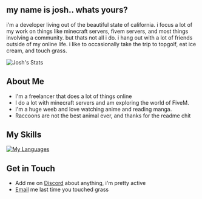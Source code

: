 ## my name is josh.. whats yours?

i'm a developer living out of the beautiful state of california. i focus a lot of my work on things like minecraft servers, fivem servers, and most things involving a community. but thats not all i do. i hang out with a lot of friends outside of my online life. i like to occasionally take the trip to topgolf, eat ice cream, and touch grass.

![Josh's Stats](https://github-readme-stats.vercel.app/api?username=Whogivsachit&theme=dark&show_icons=true&hide_border=true&count_private=true)

## About Me

- I'm a freelancer that does a lot of things online
- I do a lot with minecraft servers and am exploring the world of FiveM.
- I'm a huge weeb and love watching anime and reading manga.
- Raccoons are not the best animal ever, and thanks for the readme chit

## My Skills

[![My Languages](https://skillicons.dev/icons?i=php,javascript,html,css,mysql,tailwindcss,bootstrapcss,discordjs,discordpy)](https://skillicons.dev)


## Get in Touch

- Add me on [Discord](https://discordapp.com/users/563168077123026962) about anything, i'm pretty active
- [Email](email:github@jggunter.com) me last time you touched grass
